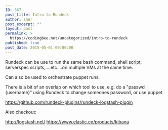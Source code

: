 ```yaml
---
ID: 367
post_title: Intro to Rundeck
author: sher
post_excerpt: ""
layout: post
permalink: >
  https://codingbee.net/uncategorized/intro-to-rundeck
published: true
post_date: 2015-05-01 00:00:00
---
```

Rundeck can be use to run the same bash command, shell script, serverspec scripts,....etc....on multiple VMs at the same time. 

Can also be used to orchestrate puppet runs. 

There is a bit of an overlap on which tool to use, e.g. do a "passwd {username}"  using Rundeck to change someones password, or use puppet.  

https://github.com/rundeck-plugins/rundeck-logstash-plugin


Also checkout:

http://logstash.net/
https://www.elastic.co/products/kibana
